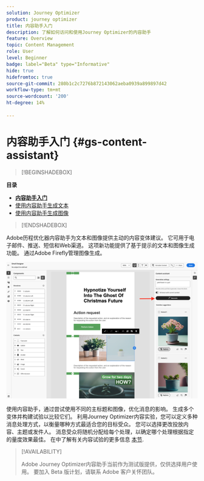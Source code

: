 ```yaml
---
solution: Journey Optimizer
product: journey optimizer
title: 内容助手入门
description: 了解如何访问和使用Journey Optimizer的内容助手
feature: Overview
topic: Content Management
role: User
level: Beginner
badge: label="Beta" type="Informative"
hide: true
hidefromtoc: true
source-git-commit: 280b1c2c7276b872143062aeba0939a899897d42
workflow-type: tm+mt
source-wordcount: '200'
ht-degree: 14%

---
```


# 内容助手入门 {#gs-content-assistant}

>[!BEGINSHADEBOX]

**目录**

* **[内容助手入门](gs-generative.md)**
* [使用内容助手生成文本](generative-title.md)
* [使用内容助手生成图像](generative-image.md)

>[!ENDSHADEBOX]


Adobe历程优化器内容助手为文本和图像提供主动的内容变体建议。 它可用于电子邮件、推送、短信和Web渠道。 这项新功能提供了基于提示的文本和图像生成功能。 通过Adobe Firefly管理图像生成。

![](assets/image-gen-ai.png)



使用内容助手，通过尝试使用不同的主标题和图像，优化消息的影响。 生成多个变体并构建试验以比较它们。 利用Journey Optimizer内容实验，您可以定义多种消息处理方式，以衡量哪种方式最适合您的目标受众。 您可以选择更改投放内容、主题或发件人。 消息受众将随机分配给每个处理，以确定哪个处理根据指定的量度效果最佳。 在中了解有关内容试验的更多信息 [本节](../campaigns/content-experiment.md).


>[!AVAILABILITY]
>
>Adobe Journey Optimizer内容助手当前作为测试版提供，仅供选择用户使用。 要加入 Beta 版计划，请联系 Adobe 客户关怀团队。

